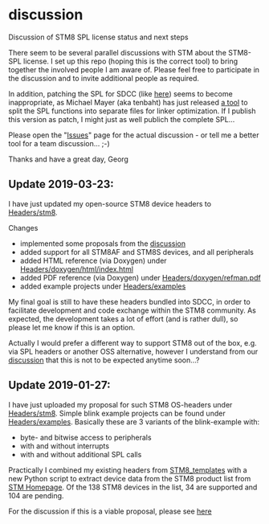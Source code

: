 # discussion
Discussion of STM8 SPL license status and next steps

There seem to be several parallel discussions with STM about the STM8-SPL license. I set up this repo (hoping this is the correct tool) to 
bring together the involved people I am aware of. Please feel free to participate in the discussion and to invite additional people as required.

In addition, patching the SPL for SDCC (like [here](https://github.com/gicking/STM8-SPL_SDCC_patch)) seems to become inappropriate, as 
Michael Mayer (aka tenbaht) has just released [a tool](https://github.com/tenbaht/spl-splitter) to split the SPL functions into separate 
files for linker optimization. If I publish this version as patch, I might just as well publich the complete SPL... 

Please open the "[Issues](https://github.com/STM8-SPL-license/discussion/issues)" page for the actual discussion - or tell me a better tool 
for a team discussion...  ;-)

Thanks and have a great day,
Georg


## Update 2019-03-23:

I have just updated my open-source STM8 device headers to [Headers/stm8](https://github.com/STM8-SPL-license/discussion/tree/master/Header). 

Changes
- implemented some proposals from the [discussion](https://github.com/STM8-SPL-license/discussion/issues)
- added support for all STM8AF and STM8S devices, and all peripherals
- added HTML reference (via Doxygen) under [Headers/doxygen/html/index.html](https://github.com/STM8-SPL-license/discussion/tree/master/Header/doxygen/html/index.html)
- added PDF reference (via Doxygen) under [Headers/doxygen/refman.pdf](https://github.com/STM8-SPL-license/discussion/blob/master/Header/doxygen/refman.pdf)
- added example projects under [Headers/examples](https://github.com/STM8-SPL-license/discussion/tree/master/Header/examples)

My final goal is still to have these headers bundled into SDCC, in order to facilitate development and code exchange within the STM8 community.
As expected, the development takes a lot of effort (and is rather dull), so please let me know if this is an option. 

Actually I would prefer a different way to support STM8 out of the box, e.g. via SPL headers or another OSS alternative, however I 
understand from our [discussion](https://github.com/STM8-SPL-license/discussion/issues) that this is not to be expected anytime soon...?



## Update 2019-01-27:

I have just uploaded my proposal for such STM8 OS-headers under [Headers/stm8](https://github.com/STM8-SPL-license/discussion/tree/master/Header/stm8). Simple blink example projects can be found under [Headers/examples](https://github.com/STM8-SPL-license/discussion/tree/master/Header/examples). Basically these are 3 variants of the blink-example with:
- byte- and bitwise access to peripherals
- with and without interrupts
- with and without additional SPL calls

Practically I combined my existing headers from [STM8_templates](https://github.com/gicking/STM8_templates) with a new Python script to extract device data from the STM8 product list from [STM Homepage](https://www.st.com/content/st_com/en/products/microcontrollers/stm8-8-bit-mcus.html). Of the 138 STM8 devices in the list, 34 are supported and 104 are pending. 

For the discussion if this is a viable proposal, please see [here](https://github.com/STM8-SPL-license/discussion/issues/1)